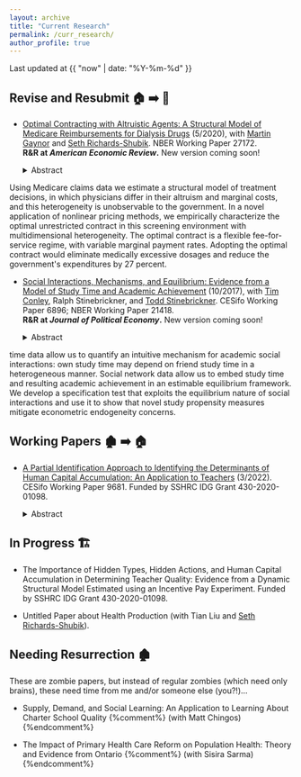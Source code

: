 ```yaml
---
layout: archive
title: "Current Research"
permalink: /curr_research/
author_profile: true
---
```


Last updated at {{ "now" | date: "%Y-%m-%d" }}

## Revise and Resubmit :house: :arrow_right: :house_with_garden:

* [Optimal Contracting with Altruistic Agents: A Structural Model of Medicare Reimbursements for Dialysis Drugs](/files/research/medicare_screening_2020_05.pdf) (5/2020),
with [Martin Gaynor](https://www.andrew.cmu.edu/user/mgaynor/) and [Seth Richards-Shubik](http://www.lehigh.edu/~ser315/). 
NBER Working Paper 27172.  
**R&R at *American Economic Review*.**
New version coming soon! 
		
	<details>
  	<summary>Abstract</summary>  
  	<p>
  	We study health care provider agency and optimal payment policy in the context of an expensive medication for dialysis patients. 
Using Medicare claims data we estimate a structural model of treatment decisions, in which physicians differ in their altruism and marginal costs, and this heterogeneity is unobservable to the government. 
In a novel application of nonlinear pricing methods, 
we empirically characterize the optimal unrestricted contract in this screening environment with multidimensional heterogeneity.
The optimal contract is a flexible fee-for-service regime, with variable marginal payment rates. Adopting the optimal contract would eliminate medically excessive dosages and reduce the government's expenditures by 27 percent.
	</p>
	</details>

* [Social Interactions, Mechanisms, and Equilibrium: Evidence from a Model of Study Time and Academic Achievement](/files/research/Conley_Mehta_Stinebrickner_Stinebrickner_friendstudy_2017_10_10.pdf) (10/2017), 
with [Tim Conley](https://economics.uwo.ca/people/faculty/conley.html), Ralph Stinebrickner, and [Todd Stinebrickner](https://economics.uwo.ca/people/faculty/stinebrickner.html). 
CESifo Working Paper 6896; NBER Working Paper 21418.  
**R&R at *Journal of Political Economy*.**
New version coming soon! 
	
	<details>
  	<summary>Abstract</summary>  
  	<p>
  	We develop and estimate a model of student study time on a social network. 
  	The model is designed to exploit unique data collected in the Berea Panel Study. Study
time data allow us to quantify an intuitive mechanism for academic social interactions:
own study time may depend on friend study time in a heterogeneous manner. Social
network data allow us to embed study time and resulting academic achievement in
an estimable equilibrium framework. We develop a specification test that exploits the
equilibrium nature of social interactions and use it to show that novel study propensity
measures mitigate econometric endogeneity concerns.	
  	</p>
	</details>

## Working Papers :derelict_house: :arrow_right: :house:

* [A Partial Identification Approach to Identifying the Determinants of Human Capital Accumulation: An Application to Teachers](/files/research/mehta_OJT_LBD_teachers_partial_identification_working_paper.pdf) (3/2022). CESifo Working Paper 9681. Funded by SSHRC IDG Grant 430-2020-01098. 

	<details>
  	<summary>Abstract</summary>  
	<p>
	This paper views teacher quality through the human capital perspective.
	Teacher quality exhibits substantial growth over teachers' careers, but why it improves is not well understood.
	I use a human capital production function nesting On-the-Job-Training (OJT) and Learning-by-Doing (LBD) and experimental variation from Glewwe et al. (2010), a teacher incentive pay experiment in Kenya, to discern the presence and relative importance of these forces.
	The identified set for the OJT and LBD components has a closed-form solution, which depends on experimentally estimated average treatment effects.
	The results provide evidence of an LBD component, as well as an informative upper bound on the OJT component. 
	</p>
	</details>


## In Progress :building_construction:

* The Importance of Hidden Types, Hidden Actions, and Human Capital Accumulation in Determining Teacher Quality: Evidence from a Dynamic Structural Model Estimated using an Incentive Pay Experiment. Funded by SSHRC IDG Grant 430-2020-01098.
<!--Why is there a "Return" to Teacher Experience? Using Evidence from an Incentive Pay Experiment to Distinguish between On-the-Job-Training and Learning-by-Doing Models of Human Capital. Funded by SSHRC IDG Grant 430-2020-01098.-->

* Untitled Paper about Health Production (with Tian Liu and [Seth Richards-Shubik](http://www.lehigh.edu/~ser315)).

## Needing Resurrection :derelict_house:

These are zombie papers, but instead of regular zombies (which need only brains), these need time from me and/or someone else (you?!)...

* Supply, Demand, and Social Learning: An Application to Learning About Charter School Quality 
{%comment%} (with Matt Chingos) {%endcomment%}

* The Impact of Primary Health Care Reform on Population Health: Theory and Evidence from Ontario 
{%comment%} (with Sisira Sarma) {%endcomment%}
